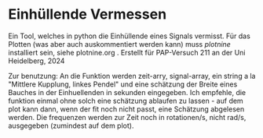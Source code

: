 # Einhüllende Vermessen
Ein Tool, welches in python die Einhüllende eines Signals vermisst. Für das Plotten (was aber auch auskommentiert werden kann) muss _plotnine_ installiert sein, siehe plotnine.org . Erstellt für PAP-Versuch 211 an der Uni Heidelberg, 2024

Zur benutzung: An die Funktion werden zeit-arry, signal-array, ein string a la "Mittlere Kupplung, linkes Pendel" und eine schätzung der Breite eines Bauches in der Einhuellenden in sekunden eingegeben. Ich empfehle, die funktion einmal ohne solch eine schätzung ablaufen zu lassen - auf dem plot kann dann, wenn der fit noch nicht passt, eine Schätzung abgelesen werden. Die frequenzen werden zur Zeit noch in rotationen/s, nicht rad/s, ausgegeben (zumindest auf dem plot). 
